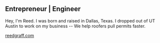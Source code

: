## Entrepreneur | Engineer
Hey, I'm Reed. I was born and raised in Dallas, Texas. I dropped out of UT Austin to work on my business -- We help roofers pull permits faster.

[reedgraff.com](http://reedgraff.com/)
